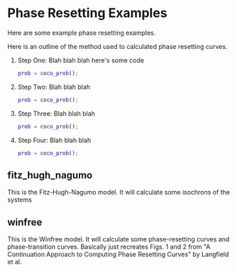 # Phase Resetting Examples

Here are some example phase resetting examples. 

Here is an outline of the method used to calculated phase resetting curves.

1. Step One: Blah blah blah here's some code
   ```MATLAB
   prob = coco_prob();
   ```

2. Step Two: Blah blah blah
   ```MATLAB
   prob = coco_prob();
   ```
   
3. Step Three: Blah blah blah
   ```MATLAB
   prob = coco_prob();
   ```

4. Step Four: Blah blah blah
   ```MATLAB
   prob = coco_prob();
   ```


## fitz_hugh_nagumo

This is the Fitz-Hugh-Nagumo model. It will calculate some isochrons of the systems

## winfree

This is the Winfree model. It will calculate some phase-resetting curves and phase-transition curves. Basically just recreates Figs. 1 and 2 from "A Continuation Approach to Computing Phase Resetting Curves" by Langfield et al.